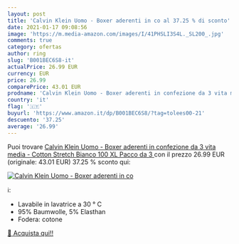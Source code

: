 ```yaml
---
layout: post
title: 'Calvin Klein Uomo - Boxer aderenti in co al 37.25 % di sconto'
date: 2021-01-17 09:08:56
image: 'https://m.media-amazon.com/images/I/41PHSLI3S4L._SL200_.jpg'
comments: true
category: ofertas
author: ring
slug: 'B001BEC6S8-it'
actualPrice: 26.99 EUR
currency: EUR
price: 26.99
comparePrice: 43.01 EUR
prodname: 'Calvin Klein Uomo - Boxer aderenti in confezione da 3 vita media - Cotton Stretch  Bianco 100  XL   Pacco da 3 '
country: 'it'
flag: '🇮🇹'
buyurl: 'https://www.amazon.it/dp/B001BEC6S8/?tag=tolees00-21'
descuento: '37.25'
average: '26.99'
---
```


Puoi trovare [Calvin Klein Uomo - Boxer aderenti in confezione da 3 vita media - Cotton Stretch  Bianco 100  XL   Pacco da 3 ](https://www.amazon.it/dp/B001BEC6S8/?tag=tolees00-21) con il prezzo 26.99 EUR (originale: 43.01 EUR) 37.25 % sconto qui:

[![Calvin Klein Uomo - Boxer aderenti in co](https://m.media-amazon.com/images/I/41PHSLI3S4L._SL200_.jpg)](https://www.amazon.it/dp/B001BEC6S8/?tag=tolees00-21)

ℹ️:

- Lavabile in lavatrice a 30 ° C
- 95% Baumwolle, 5% Elasthan
- Fodera: cotone

[🛒 Acquista qui!!](https://www.amazon.it/dp/B001BEC6S8/?tag=tolees00-21)
